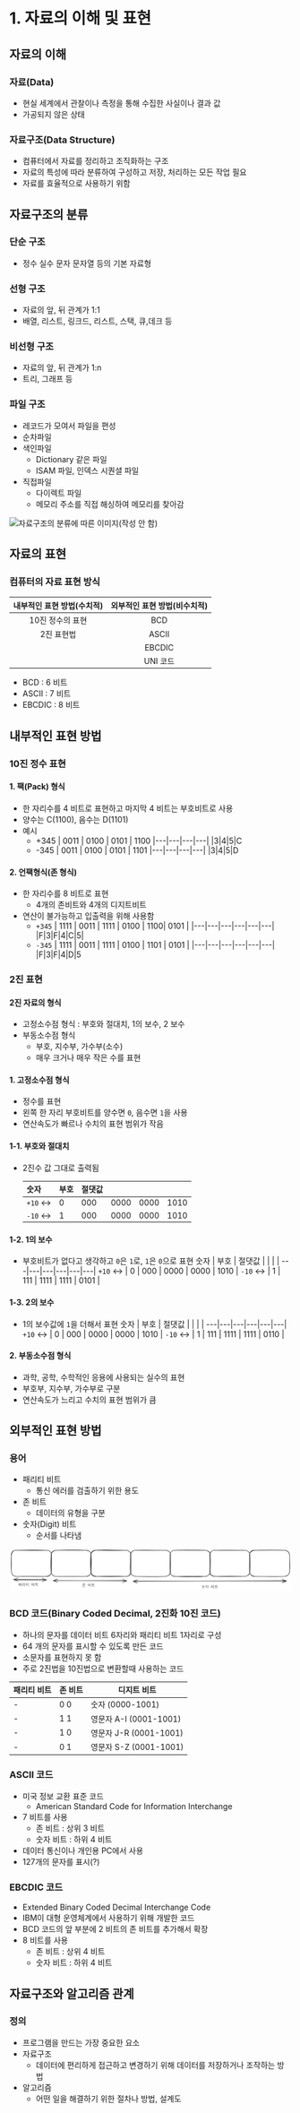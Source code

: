 # 1. 자료의 이해 및 표현
## 자료의 이해
### 자료(Data)
- 현실 세계에서 관찰이나 측정을 통해 수집한 사실이나 결과 값
- 가공되지 않은 상태

### 자료구조(Data Structure)
- 컴퓨터에서 자료를 정리하고 조직화하는 구조
- 자료의 특성에 따라 분류하여 구성하고 저장, 처리하는 모든 작업 필요
- 자료를 효율적으로 사용하기 위함

## 자료구조의 분류
### 단순 구조
- 정수 실수 문자 문자열 등의 기본 자료형

### 선형 구조
- 자료의 앞, 뒤 관계가 1:1
- 배열, 리스트, 링크드, 리스트, 스택, 큐,데크 등

### 비선형 구조
- 자료의 앞, 뒤 관계가 1:n
- 트리, 그래프 등

### 파일 구조
- 레코드가 모여서 파일을 편성
- 순차파일
- 색인파일
    - Dictionary 같은 파일
    - ISAM 파일, 인덱스 시퀀셜 파일
- 직접파일
    - 다이렉트 파일
    - 메모리 주소를 직접 해싱하여 메모리를 찾아감

![자료구조의 분류에 따른 이미지(작성 안 함)]()

## 자료의 표현
### 컴퓨터의 자료 표현 방식

내부적인 표현 방법(수치적) | 외부적인 표현 방법(비수치적)
:----------------:|:-----------------:
10진 정수의 표현 | BCD | 
2진 표현법 | ASCII 
| | EBCDIC
| | UNI 코드

- BCD : 6 비트
- ASCII : 7 비트
- EBCDIC : 8 비트

## 내부적인 표현 방법
### 10진 정수 표현
#### 1. 팩(Pack) 형식
- 한 자리수를 4 비트로 표현하고 마지막 4 비트는 부호비트로 사용
- 양수는 C(1100), 음수는 D(1101)
- 예시
  - +345
    | 0011 | 0100 | 0101 | 1100
    |---|---|---|---|
    |3|4|5|C
  - -345
    | 0011 | 0100 | 0101 | 1101
    |---|---|---|---|
    |3|4|5|D

#### 2. 언팩형식(존 형식)
- 한 자리수를 8 비트로 표현
  - 4개의 존비트와 4개의 디지트비트
- 연산이 불가능하고 입출력을 위해 사용함
  - `+345`
    | 1111 | 0011 | 1111 |  0100 | 1100| 0101 | 
    |---|---|---|---|---|---|
    |F|3|F|4|C|5|
  - `-345`
    | 1111 | 0011 | 1111 | 0100 |  1101 | 0101 |
    |---|---|---|---|---|---|
    |F|3|F|4|D|5

### 2진 표현
#### 2진 자료의 형식
- 고정소수점 형식 : 부호와 절대치, 1의 보수, 2 보수
- 부동소수점 형식
  - 부호, 지수부, 가수부(소수)
  - 매우 크거나 매우 작은 수를 표현

#### 1. 고정소수점 형식
- 정수를 표현
- 왼쪽 한 자리 부호비트를 양수면 `0`, 음수면 `1`을 사용
- 연산속도가 빠르나 수치의 표현 범위가 작음
  
#### 1-1. 부호와 절대치
- 2진수 값 그대로 출력됨
  
  숫자 | 부호 | 절댓값 |  |  | |
  ---|---|---|---|---|---|
  `+10` ↔️  | 0 | 000 | 0000 | 0000 | 1010 |
  `-10` ↔️  | 1 | 000 | 0000 | 0000 | 1010 |

#### 1-2. 1의 보수
- 부호비트가 없다고 생각하고 `0`은 `1`로, `1`은 `0`으로 표현
  숫자 | 부호 | 절댓값 |  |  | |
    ---|---|---|---|---|---|
    `+10` ↔️  | 0 | 000 | 0000 | 0000 | 1010 |
    `-10` ↔️  | 1 | 111 | 1111 | 1111 | 0101 |

#### 1-3. 2의 보수
- 1의 보수값에 `1`을 더해서 표현
  숫자 | 부호 | 절댓값 |  |  | |
    ---|---|---|---|---|---|
    `+10` ↔️  | 0 | 000 | 0000 | 0000 | 1010 |
    `-10` ↔️  | 1 | 111 | 1111 | 1111 | 0110 |

#### 2. 부동소수점 형식
- 과학, 공학, 수학적인 응용에 사용되는 실수의 표현
- 부호부, 지수부, 가수부로 구분
- 연산속도가 느리고 수치의 표현 범위가 큼

## 외부적인 표현 방법
### 용어
- 패리티 비트
  - 통신 에러를 검출하기 위한 용도
- 존 비트 
  - 데이터의 유형을 구분
- 숫자(Digit) 비트
  - 순서를 나타냄
  
![패리티 & 존 & 숫자 비트](images/001-외부적표현.png)

### BCD 코드(Binary Coded Decimal, 2진화 10진 코드)
- 하나의 문자를 데이터 비트 6자리와 패리티 비트 1자리로 구성
- 64 개의 문자를 표시할 수 있도록 만든 코드
- 소문자를 표현하지 못 함
- 주로 2진법을 10진법으로 변환할때 사용하는 코드

패리티 비트| 존 비트 | 디지트 비트 |
---|---|---|
-| 0 0 | 숫자 (0000-1001)
-| 1 1 | 영문자 A-I (0001-1001)
-| 1 0 | 영문자 J-R (0001-1001)
-| 0 1 | 영문자 S-Z (0001-1001)

### ASCII 코드
- 미국 정보 교환 표준 코드
  - American Standard Code for Information Interchange
- 7 비트를 사용
  - 존 비트 : 상위 3 비트
  - 숫자 비트 : 하위 4 비트
- 데이터 통신이나 개인용 PC에서 사용
- 127개의 문자를 표시(?)
  
### EBCDIC 코드
- Extended Binary Coded Decimal Interchange Code
- IBM이 대형 운영체계에서 사용하기 위해 개발한 코드
- BCD 코드의 앞 부분에 2 비트의 존 비트를 추가해서 확장 
- 8 비트를 사용
  - 존 비트 : 상위 4 비트
  - 숫자 비트 : 하위 4 비트
  
## 자료구조와 알고리즘 관계
### 정의
- 프로그램을 만드는 가장 중요한 요소
- 자료구조
  - 데이터에 편리하게 접근하고 변경하기 위해
  데이터를 저장하거나 조작하는 방법
- 알고리즘
  - 어떤 일을 해결하기 위한 절차나 방법, 설계도
